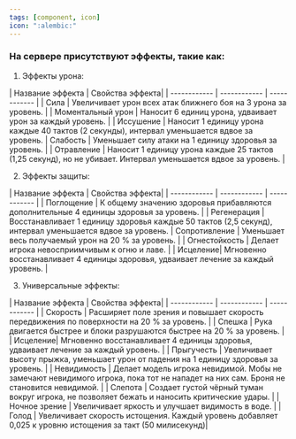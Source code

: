 ```yaml
---
tags: [component, icon]
icon: ":alembic:"
---
```

### На сервере присутствуют эффекты, такие как: </br>
1. Эффекты урона: 

|    Название эффекта  | Свойства эффекта|
| ------------ | ------------ | ------------ |
| Сила |  Увеличивает урон всех атак ближнего боя на 3 урона за уровень. | 
| Моментальный урон  | Наносит 6 единиц урона, удваивает урон за каждый уровень. |
| Иссушение | Наносит 1 единицу урона каждые 40 тактов (2 секунды), интервал уменьшается вдвое за уровень.
| Слабость | Уменьшает силу атаки на 1 единицу здоровья за уровень. | 
| Отравление | Наносит 1 единицу урона каждые 25 тактов (1,25 секунд), но не убивает. Интервал уменьшается вдвое за уровень. | 

 2.  Эффекты защиты:

|    Название эффекта  | Свойства эффекта|
| ------------ | ------------ | ------------ |
| Поглощение | К общему значению здоровья прибавляются дополнительные 4 единицы здоровья за уровень. |
| Регенерация | Восстанавливает 1 единицу здоровья каждые 50 тактов (2,5 секунд), интервал уменьшается вдвое за уровень.
 |  Сопротивление | Уменьшает весь получаемый урон на 20 % за уровень.  | 
 |  Огнестойкость |  Делает игрока невосприимчивым к огню и лаве. | 
 | Исцеление|  Мгновенно восстанавливает 4 единицы здоровья, удваивает лечение за каждый уровень. | 
 
 3. Универсальные эффекты: 


 |    Название эффекта  | Свойства эффекта|
| ------------ | ------------ | ------------ |
| Скорость | Расширяет поле зрения и повышает скорость передвижения по поверхности на 20 % за уровень. | 
| Спешка  | Рука двигается быстрее и блоки разрушаются быстрее на 20 % за уровень.  | 
| Исцеление|  Мгновенно восстанавливает 4 единицы здоровья, удваивает лечение за каждый уровень. | 
| Прыгучесть  | Увеличивает высоту прыжка, уменьшает урон от падения на 1 единицу здоровья за уровень.  | 
 | Невидимость | Делает модель игрока невидимой. Мобы не замечают невидимого игрока, пока тот не нападет на них сам. Броня не становится невидимой. |
| Слепота | Создает густой чёрный туман вокруг игрока, не позволяет бежать и наносить критические удары. | 
| Ночное зрение | Увеличивает яркость и улучшает видимость в воде. | 
| Голод | Увеличивает скорость истощения. Каждый уровень добавляет 0,025 к уровню истощения за такт (50 милисекунд)| 
